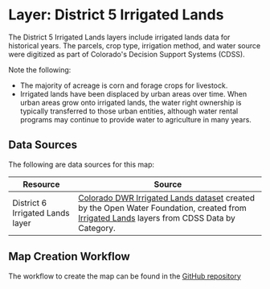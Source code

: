 # Layer: District 5 Irrigated Lands #

The District 5 Irrigated Lands layers include irrigated lands data for historical years.
The parcels, crop type, irrigation method, and water source were digitized as part of
Colorado's Decision Support Systems (CDSS).

Note the following:

*   The majority of acreage is corn and forage crops for livestock.
*   Irrigated lands have been displaced by urban areas over time.
    When urban areas grow onto irrigated lands, the water right ownership is typically transferred to those
    urban entities, although water rental programs may continue to provide water to agriculture in many years.

## Data Sources ##

The following are data sources for this map:

| **Resource** | **Source** |
| -- | -- |
| District 6 Irrigated Lands layer | [Colorado DWR Irrigated Lands dataset](https://data.openwaterfoundation.org/state/co/dwr/irrigated-lands) created by the Open Water Foundation, created from [Irrigated Lands](https://www.colorado.gov/pacific/cdss/gis-data-category) layers from CDSS Data by Category. |

## Map Creation Workflow ##

The workflow to create the map can be found in the
[GitHub repository](https://github.com/OpenWaterFoundation/owf-infomapper-co-clear/tree/master/workflow/HistoricalData/Agriculture-IrrigatedLands)
